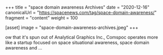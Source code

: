 +++
title = "space domain awareness Archives"
date = "2020-12-16"
canonicalUrl = "https://spacenews.com/tag/space-domain-awareness/"
fragment = "content"
weight = 100

[asset]
    image = "space-domain-awareness-archives.jpeg"
+++

ow that it's spun out of Analytical Graphics Inc., Comspoc operates more 
like a startup focused on space situational awareness, space domain 
awareness and ...
